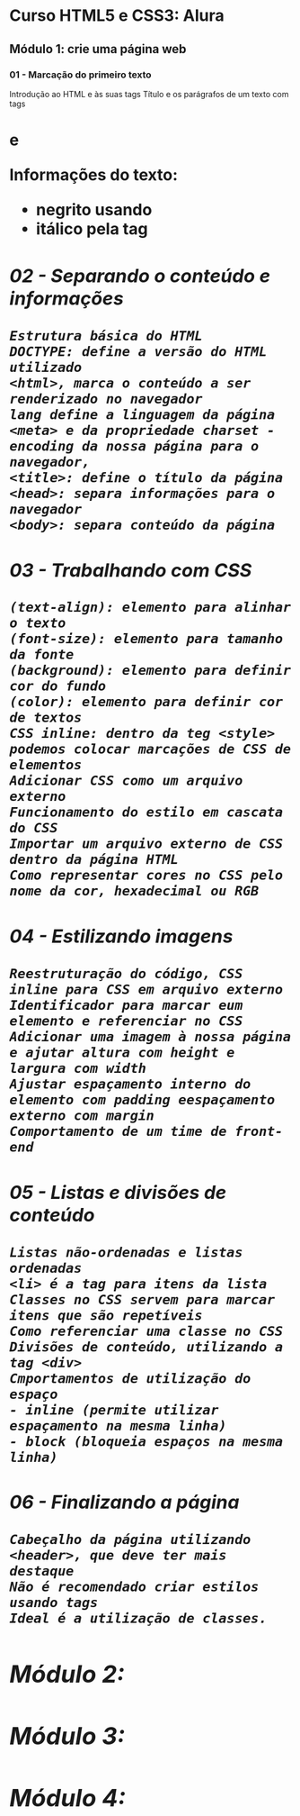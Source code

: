 # Curso HTML5 e CSS3: Alura

## Módulo 1: crie uma página web

### 01 - Marcação do primeiro texto
Introdução ao HTML e às suas tags
Título e os parágrafos de um texto com tags <h1> e <p>
Informações do texto:
- negrito usando <strong>
- itálico pela tag <em>
### 02 - Separando o conteúdo e informações
    Estrutura básica do HTML
    DOCTYPE: define a versão do HTML utilizado
    <html>, marca o conteúdo a ser renderizado no navegador
    lang define a linguagem da página
    <meta> e da propriedade charset -encoding da nossa página para o navegador,
    <title>: define o título da página
    <head>: separa informações para o navegador
    <body>: separa conteúdo da página
### 03 - Trabalhando com CSS
    (text-align): elemento para alinhar o texto
    (font-size): elemento para tamanho da fonte
    (background): elemento para definir cor do fundo
    (color): elemento para definir cor de textos
    CSS inline: dentro da teg <style> podemos colocar marcações de CSS de elementos 
    Adicionar CSS como um arquivo externo
    Funcionamento do estilo em cascata do CSS
    Importar um arquivo externo de CSS dentro da página HTML
    Como representar cores no CSS pelo nome da cor, hexadecimal ou RGB
### 04 - Estilizando imagens
    Reestruturação do código, CSS inline para CSS em arquivo externo
    Identificador para marcar eum elemento e referenciar no CSS
    Adicionar uma imagem à nossa página e ajutar altura com height e largura com width
    Ajustar espaçamento interno do elemento com padding eespaçamento externo com margin
    Comportamento de um time de front-end
### 05 - Listas e divisões de conteúdo
    Listas não-ordenadas e listas ordenadas
    <li> é a tag para itens da lista
    Classes no CSS servem para marcar itens que são repetíveis
    Como referenciar uma classe no CSS
    Divisões de conteúdo, utilizando a tag <div>
    Cmportamentos de utilização do espaço
    - inline (permite utilizar espaçamento na mesma linha)
    - block (bloqueia espaços na mesma linha)
### 06 - Finalizando a página
    Cabeçalho da página utilizando <header>, que deve ter mais destaque
    Não é recomendado criar estilos usando tags
    Ideal é a utilização de classes.

## Módulo 2:


## Módulo 3:
## Módulo 4:
